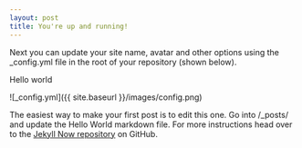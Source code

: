 ```yaml
---
layout: post
title: You're up and running!
---
```


Next you can update your site name, avatar and other options using the _config.yml file in the root of your repository (shown below).

Hello world

![_config.yml]({{ site.baseurl }}/images/config.png)

The easiest way to make your first post is to edit this one. Go into /_posts/ and update the Hello World markdown file. For more instructions head over to the [Jekyll Now repository](https://github.com/barryclark/jekyll-now) on GitHub.
